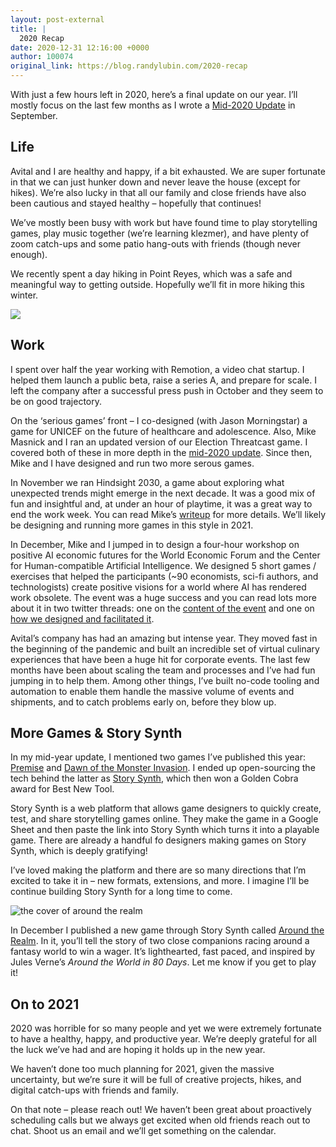 ```yaml
---
layout: post-external
title: |
  2020 Recap
date: 2020-12-31 12:16:00 +0000
author: 100074
original_link: https://blog.randylubin.com/2020-recap
---
```


With just a few hours left in 2020, here’s a final update on our year. I’ll mostly focus on the last few months as I wrote a [Mid-2020 Update](https://blog.randylubin.com/mid-2020-update) in September.

## Life

Avital and I are healthy and happy, if a bit exhausted. We are super fortunate in that we can just hunker down and never leave the house (except for hikes). We’re also lucky in that all our family and close friends have also been cautious and stayed healthy – hopefully that continues!

We’ve mostly been busy with work but have found time to play storytelling games, play music together (we’re learning klezmer), and have plenty of zoom catch-ups and some patio hang-outs with friends (though never enough).

We recently spent a day hiking in Point Reyes, which was a safe and meaningful way to getting outside. Hopefully we’ll fit in more hiking this winter.

![](https://blog.randylubin.com/images/point-reyes.png)

## Work

I spent over half the year working with Remotion, a video chat startup. I helped them launch a public beta, raise a series A, and prepare for scale. I left the company after a successful press push in October and they seem to be on good trajectory.

On the ‘serious games’ front – I co-designed (with Jason Morningstar) a game for UNICEF on the future of healthcare and adolescence. Also, Mike Masnick and I ran an updated version of our Election Threatcast game. I covered both of these in more depth in the [mid-2020 update](https://blog.randylubin.com/mid-2020-update). Since then, Mike and I have designed and run two more serous games.

In November we ran Hindsight 2030, a game about exploring what unexpected trends might emerge in the next decade. It was a good mix of fun and insightful and, at under an hour of playtime, it was a great way to end the work week. You can read Mike’s [writeup](https://www.techdirt.com/articles/20201130/10074645790/copia-gaming-hour-experiment-getting-together-virtually-to-play-with-future.shtml) for more details. We’ll likely be designing and running more games in this style in 2021.

In December, Mike and I jumped in to design a four-hour workshop on positive AI economic futures for the World Economic Forum and the Center for Human-compatible Artificial Intelligence. We designed 5 short games / exercises that helped the participants (~90 economists, sci-fi authors, and technologists) create positive visions for a world where AI has rendered work obsolete. The event was a huge success and you can read lots more about it in two twitter threads: one on the [content of the event](https://twitter.com/randylubin/status/1339699477695791104) and one on [how we designed and facilitated it](https://twitter.com/randylubin/status/1340097524351168512).

Avital’s company has had an amazing but intense year. They moved fast in the beginning of the pandemic and built an incredible set of virtual culinary experiences that have been a huge hit for corporate events. The last few months have been about scaling the team and processes and I’ve had fun jumping in to help them. Among other things, I’ve built no-code tooling and automation to enable them handle the massive volume of events and shipments, and to catch problems early on, before they blow up.

## More Games & Story Synth

In my mid-year update, I mentioned two games I’ve published this year: [Premise](https://randylubin.itch.io/premise-setting-character-plot) and [Dawn of the Monster Invasion](https://monster.diegeticgames.com/#/). I ended up open-sourcing the tech behind the latter as [Story Synth](http://storysynth.org/), which then won a Golden Cobra award for Best New Tool.

Story Synth is a web platform that allows game designers to quickly create, test, and share storytelling games online. They make the game in a Google Sheet and then paste the link into Story Synth which turns it into a playable game. There are already a handful fo designers making games on Story Synth, which is deeply gratifying!

I’ve loved making the platform and there are so many directions that I’m excited to take it in – new formats, extensions, and more. I imagine I’ll be continue building Story Synth for a long time to come.

![the cover of around the realm](https://blog.randylubin.com/images/around-the-realm-cover.png)

In December I published a new game through Story Synth called [Around the Realm](https://storysynth.org/#/Games/Around-The-Realm/). In it, you’ll tell the story of two close companions racing around a fantasy world to win a wager. It’s lighthearted, fast paced, and inspired by Jules Verne’s _Around the World in 80 Days_. Let me know if you get to play it!

## On to 2021

2020 was horrible for so many people and yet we were extremely fortunate to have a healthy, happy, and productive year. We’re deeply grateful for all the luck we’ve had and are hoping it holds up in the new year.

We haven’t done too much planning for 2021, given the massive uncertainty, but we’re sure it will be full of creative projects, hikes, and digital catch-ups with friends and family.

On that note – please reach out! We haven’t been great about proactively scheduling calls but we always get excited when old friends reach out to chat. Shoot us an email and we’ll get something on the calendar.
